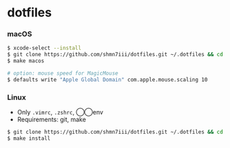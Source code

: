 # dotfiles

### macOS

```bash
$ xcode-select --install
$ git clone https://github.com/shmn7iii/dotfiles.git ~/.dotfiles && cd ~/.dotfiles
$ make macos
```

```bash
# option: mouse speed for MagicMouse
$ defaults write "Apple Global Domain" com.apple.mouse.scaling 10
```

### Linux

- Only `.vimrc`, `.zshrc`, ◯◯env
- Requirements: git, make

```bash
$ git clone https://github.com/shmn7iii/dotfiles.git ~/.dotfiles && cd ~/.dotfiles
$ make install
```
